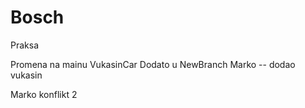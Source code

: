 # Bosch
Praksa


Promena na mainu VukasinCar
Dodato u NewBranch Marko -- dodao vukasin

Marko konflikt 2